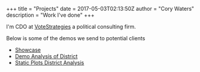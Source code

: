 +++
title = "Projects"
date = 2017-05-03T02:13:50Z
author = "Cory Waters"
description = "Work I've done"
+++

I'm CDO at [VoteStrategies](https://votestrategies.com) a political consulting firm. 
    
Below is some of the demos we send to potential clients

+ [Showcase](https://vs-showcase.netlify.com)
+ [Demo Analysis of District](https://vs-i-demo-district.netlify.com)
+ [Static Plots District Analysis](https://vs-demo-data-district.netlify.com)